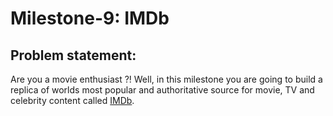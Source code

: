 # Milestone-9: IMDb

## Problem statement:

Are you a movie enthusiast ?! Well, in this milestone you are going to build a replica of worlds most popular and authoritative source for movie, TV and celebrity content called [IMDb](https://www.imdb.com/).
